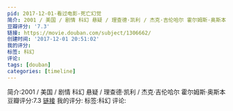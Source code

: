 ```yaml
---
pid: 2017-12-01-看过电影-死亡幻觉
简介: 2001 / 美国 / 剧情 科幻 悬疑 / 理查德·凯利 / 杰克·吉伦哈尔 霍尔姆斯·奥斯本
豆瓣评分: '7.3'
链接: https://movie.douban.com/subject/1306662/
创建时间: '2017-12-01 20:51:02'
我的评分:
标签: 科幻
评论:
tags: [douban]
categories: [timeline]
---
```

简介:2001 / 美国 / 剧情 科幻 悬疑 / 理查德·凯利 / 杰克·吉伦哈尔 霍尔姆斯·奥斯本
豆瓣评分:7.3
[链接](https://movie.douban.com/subject/1306662/)
我的评分:
标签:科幻
评论:
